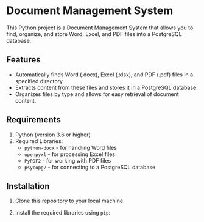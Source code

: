 # Document Management System

This Python project is a Document Management System that allows you to find, organize, and store Word, Excel, and PDF files into a PostgreSQL database.

## Features

- Automatically finds Word (.docx), Excel (.xlsx), and PDF (.pdf) files in a specified directory.
- Extracts content from these files and stores it in a PostgreSQL database.
- Organizes files by type and allows for easy retrieval of document content.

## Requirements

1. Python (version 3.6 or higher)
2. Required Libraries:
    - `python-docx` - for handling Word files
    - `openpyxl` - for processing Excel files
    - `PyPDF2` - for working with PDF files
    - `psycopg2` - for connecting to a PostgreSQL database

## Installation

1. Clone this repository to your local machine.

2. Install the required libraries using `pip`:


